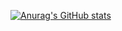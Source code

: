 [![Anurag's GitHub stats](https://github-readme-stats.vercel.app/api?username=Vinkle-hzt&count_private=true&show_icons=true)](https://github.com/anuraghazra/github-readme-stats)


<!--
**Vinkle-hzt/Vinkle-hzt** is a ✨ _special_ ✨ repository because its `README.md` (this file) appears on your GitHub profile.

Here are some ideas to get you started:

- 🔭 I’m currently working on ...
- 🌱 I’m currently learning ...
- 👯 I’m looking to collaborate on ...
- 🤔 I’m looking for help with ...
- 💬 Ask me about ...
- 📫 How to reach me: ...
- 😄 Pronouns: ...
- ⚡ Fun fact: ...
-->
